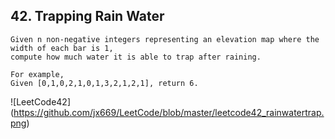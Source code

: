 ## 42. Trapping Rain Water

	Given n non-negative integers representing an elevation map where the width of each bar is 1, 
	compute how much water it is able to trap after raining.

	For example, 
	Given [0,1,0,2,1,0,1,3,2,1,2,1], return 6.

![LeetCode42]
(https://github.com/jx669/LeetCode/blob/master/leetcode42_rainwatertrap.png)

